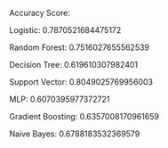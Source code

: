 Accuracy Score:

Logistic: 0.7870521684475172

Random Forest: 0.7516027655562539

Decision Tree: 0.619610307982401

Support Vector: 0.8049025769956003

MLP: 0.6070395977372721

Gradient Boosting: 0.6357008170961659

Naive Bayes: 0.6788183532369579
